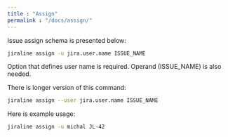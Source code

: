 ```yaml
---
title : "Assign"
permalink : "/docs/assign/"
---
```


Issue assign schema is presented below:

```bash
jiraline assign -u jira.user.name ISSUE_NAME
```

Option that defines user name is required. Operand (ISSUE_NAME) is also needed.

There is longer version of this command:

```bash
jiraline assign --user jira.user.name ISSUE_NAME
```

Here is example usage:

```bash
jiraline assign -u michal JL-42
```
